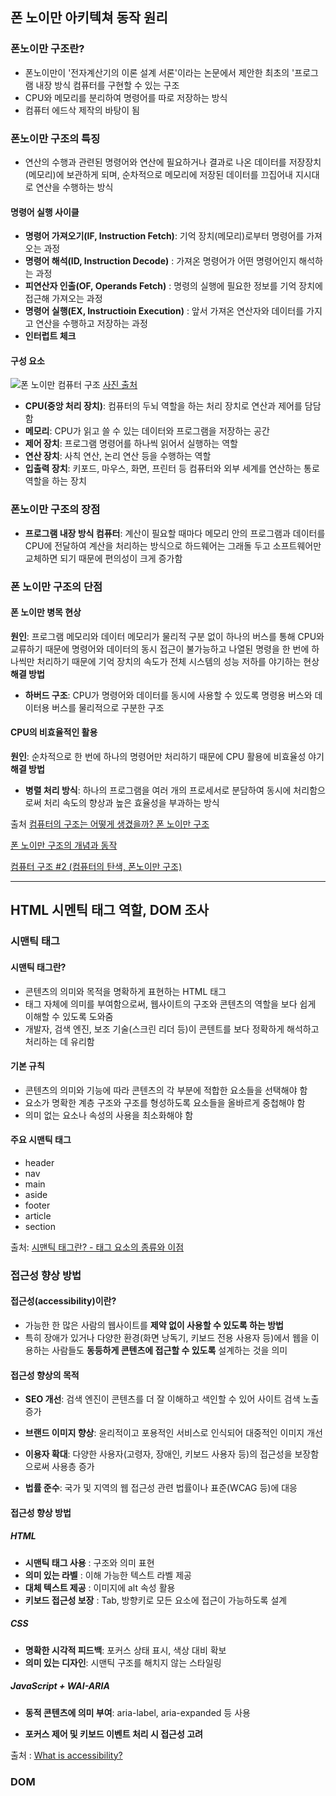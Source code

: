 ## 폰 노이만 아키텍쳐 동작 원리

### 폰노이만 구조란?

- 폰노이만이 '전자계산기의 이론 설계 서론'이라는 논문에서 제안한 최초의 '프로그램 내장 방식 컴퓨터를 구현할 수 있는 구조
- CPU와 메모리를 분리하여 명령어를 따로 저장하는 방식
- 컴퓨터 에드삭 제작의 바탕이 됨

### 폰노이만 구조의 특징

- 연산의 수행과 관련된 명령어와 연산에 필요하거나 결과로 나온 데이터를 저장장치(메모리)에 보관하게 되며, 순차적으로 메모리에 저장된 데이터를 끄집어내 지시대로 연산을 수행하는 방식

#### 명령어 실행 사이클

- **명령어 가져오기(IF, Instruction Fetch)**: 기억 장치(메모리)로부터 명령어를 가져오는 과정
- **명령어 해석(ID, Instruction Decode)** : 가져온 명령어가 어떤 명령어인지 해석하는 과정
- **피연산자 인출(OF, Operands Fetch)** : 명령의 실행에 필요한 정보를 기억 장치에 접근해 가져오는 과정
- **명령어 실행(EX, Instructioin Execution)** : 앞서 가져온 연산자와 데이터를 가지고 연산을 수행하고 저장하는 과정
- **인터럽트 체크**

#### 구성 요소

![폰 노이만 컴퓨터 구조](https://img1.daumcdn.net/thumb/R1280x0/?scode=mtistory2&fname=https%3A%2F%2Fblog.kakaocdn.net%2Fdn%2FbupjTX%2FbtrgnsgHKf9%2FAFF5V4IRsX8qE7c4Tzj7J1%2Fimg.png)
[사진 출처](https://adeuran.tistory.com/20, "폰 노이만 컴퓨터 구조")

- **CPU(중앙 처리 장치)**: 컴퓨터의 두뇌 역할을 하는 처리 장치로 연산과 제어를 담담함
- **메모리**: CPU가 읽고 쓸 수 있는 데이터와 프로그램을 저장하는 공간
- **제어 장치**: 프로그램 명령어를 하나씩 읽어서 실행하는 역할
- **연산 장치**: 사칙 연산, 논리 연산 등을 수행하는 역할
- **입출력 장치**: 키포드, 마우스, 화면, 프린터 등 컴퓨터와 외부 세계를 연산하는 통로 역할을 하는 장치

### 폰노이만 구조의 장점

- **프로그램 내장 방식 컴퓨터**: 계산이 필요할 때마다 메모리 안의 프로그램과 데이터를 CPU에 전달하여 계산을 처리하는 방식으로 하드웨어는 그래돌 두고 소프트웨어만 교체하면 되기 때문에 편의성이 크게 증가함

### 폰 노이만 구조의 단점

#### 폰 노이만 병목 현상

**원인**: 프로그램 메모리와 데이터 메모리가 물리적 구분 없이 하나의 버스를 통해 CPU와 교류하기 때문에 명령어와 데이터의 동시 접근이 불가능하고 나열된 명령을 한 번에 하나씩만 처리하기 때문에 기억 장치의 속도가 전체 시스템의 성능 저하를 야기하는 현상
**해결 방법**

- **하버드 구조**: CPU가 명령어와 데이터를 동시에 사용할 수 있도록 명령용 버스와 데이터용 버스를 물리적으로 구분한 구조

#### CPU의 비효율적인 활용

**원인**: 순차적으로 한 번에 하나의 명령어만 처리하기 때문에 CPU 활용에 비효율성 야기
**해결 방법**

- **병렬 처리 방식**: 하나의 프로그램을 여러 개의 프로세서로 분담하여 동시에 처리함으로써 처리 속도의 향상과 높은 효율성을 부과하는 방식

출처
[컴퓨터의 구조는 어떻게 생겼을까? 폰 노이만 구조](https://m.blog.naver.com/with_msip/221981730449)

[폰 노이만 구조의 개념과 동작](https://adeuran.tistory.com/20)

[컴퓨터 구조 #2 (컴퓨터의 탄색, 폰노이만 구조)](https://jiwondev.tistory.com/109)

---

## HTML 시멘틱 태그 역할, DOM 조사

### 시맨틱 태그

#### 시맨틱 태그란?

- 콘텐츠의 의미와 목적을 명확하게 표현하는 HTML 태그
- 태그 자체에 의미를 부여함으로써, 웹사이트의 구조와 콘텐츠의 역할을 보다 쉽게 이해할 수 있도록 도와줌
- 개발자, 검색 엔진, 보조 기술(스크린 리더 등)이 콘텐트를 보다 정확하게 해석하고 처리하는 데 유리함

#### 기본 규칙

- 콘텐츠의 의미와 기능에 따라 콘텐츠의 각 부분에 적합한 요소들을 선택해야 함
- 요소가 명확한 계층 구조와 구조를 형성하도록 요소들을 올바르게 중첩해야 함
- 의미 없는 요소나 속성의 사용을 최소화해야 함

#### 주요 시맨틱 태그

- header
- nav
- main
- aside
- footer
- article
- section

출처: [시맨틱 태그란? - 태그 요소의 종류와 이점](https://seo.tbwakorea.com/blog/what-is-semantic-tag/)

### 접근성 향상 방법

#### 접근성(accessibility)이란?

- 가능한 한 많은 사람의 웹사이트를 **제약 없이 사용할 수 있도록 하는 방법**
- 특히 장애가 있거나 다양한 환경(화면 낭독기, 키보드 전용 사용자 등)에서 웹을 이용하는 사람들도 **동등하게 콘텐츠에 접근할 수 있도록** 설계하는 것을 의미

#### 접근성 향상의 목적

- **SEO 개선**: 검색 엔진이 콘텐츠를 더 잘 이해하고 색인할 수 있어 사이트 검색 노출 증가

- **브랜드 이미지 향상**: 윤리적이고 포용적인 서비스로 인식되어 대중적인 이미지 개선

- **이용자 확대**: 다양한 사용자(고령자, 장애인, 키보드 사용자 등)의 접근성을 보장함으로써 사용층 증가

- **법률 준수**: 국가 및 지역의 웹 접근성 관련 법률이나 표준(WCAG 등)에 대응

#### 접근성 향상 방법

##### HTML

- **시맨틱 태그 사용** : 구조와 의미 표현
- **의미 있는 라벨** : 이해 가능한 텍스트 라벨 제공
- **대체 텍스트 제공** : 이미지에 alt 속성 활용
- **키보드 접근성 보장** : Tab, 방향키로 모든 요소에 접근이 가능하도록 설계

##### CSS

- **명확한 시각적 피드백**: 포커스 상태 표시, 색상 대비 확보
- **의미 있는 디자인**: 시맨틱 구조를 해치지 않는 스타일링

##### JavaScript + WAI-ARIA

- **동적 콘텐츠에 의미 부여**: aria-label, aria-expanded 등 사용

- **포커스 제어 및 키보드 이벤트 처리 시 접근성 고려**

출처 : [What is accessibility?](https://developer.mozilla.org/ko/docs/Learn_web_development/Core/Accessibility/What_is_accessibility)

### DOM
